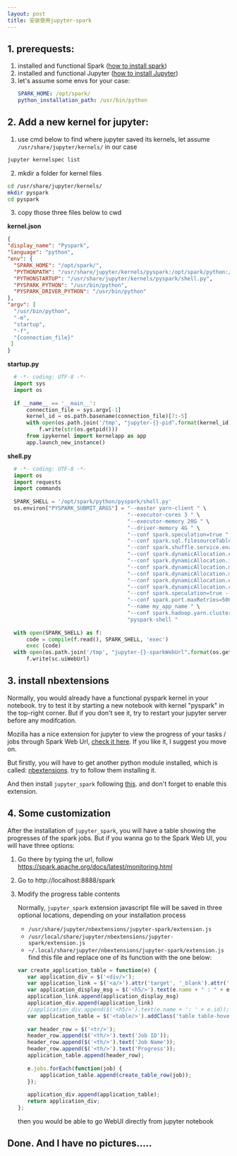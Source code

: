 ```yaml
---
layout: post
title: 安装使用jupyter-spark
---
```


## 1. prerequests:

  1. installed and functional Spark ([how to install spark](https://spark.apache.org/))
  2. installed and functional Jupyter ([how to install Jupyter](https://jupyter.readthedocs.io/en/latest/))
  3. let's assume some envs for your case:
      ```yml
      SPARK_HOME: /opt/spark/
      python_installation_path: /usr/bin/python
      ```
  
## 2. Add a new kernel for jupyter:

  1. use cmd below to find where jupyter saved its kernels, let assume `/usr/share/jupyter/kernels/` in our case
  ```sh
  jupyter kernelspec list
  ```
  2. mkdir a folder for kernel files
  ```sh
  cd /usr/share/jupyter/kernels/
  mkdir pyspark
  cd pyspark
  ```
  3. copy those three files below to cwd
  
  **kernel.json**
  ```json
  {
  "display_name": "Pyspark", 
  "language": "python",
  "env": {
    "SPARK_HOME": "/opt/spark/",
    "PYTHONPATH": "/usr/share/jupyter/kernels/pyspark:/opt/spark/python:/opt/spark/python/lib/py4j-0.10.7-src.zip",
    "PYTHONSTARTUP": "/usr/share/jupyter/kernels/pyspark/shell.py",
    "PYSPARK_PYTHON": "/usr/bin/python",
    "PYSPARK_DRIVER_PYTHON": "/usr/bin/python"
  },
  "argv": [
    "/usr/bin/python",
    "-m",
    "startup",
    "-f",
    "{connection_file}"
   ]
}
  ```
  
  **startup.py**
  ```py
    # -*- coding: UTF-8 -*-
    import sys
    import os
    
    if __name__ == '__main__':
        connection_file = sys.argv[-1]
        kernel_id = os.path.basename(connection_file)[7:-5]
        with open(os.path.join('/tmp', "jupyter-{}-pid".format(kernel_id)), 'w') as f:
            f.write(str(os.getpid()))
        from ipykernel import kernelapp as app
        app.launch_new_instance()
  ```
  
  **shell.py**
  ```py
    # -*- coding: UTF-8 -*-
    import os
    import requests
    import commands
    
    SPARK_SHELL = '/opt/spark/python/pyspark/shell.py'
    os.environ["PYSPARK_SUBMIT_ARGS"] = "--master yarn-client " \
                                        "--executor-cores 3 " \
                                        "--executor-memory 20G " \
                                        "--driver-memory 4G " \
                                        "--conf spark.speculation=true " \
                                        "--conf spark.sql.filesourceTableRelationCacheSize=0 " \
                                        "--conf spark.shuffle.service.enabled=true " \
                                        "--conf spark.dynamicAllocation.enabled=true " \
                                        "--conf spark.dynamicAllocation.initialExecutors=5 " \
                                        "--conf spark.dynamicAllocation.minExecutors=0 " \
                                        "--conf spark.dynamicAllocation.maxExecutors=600 " \
                                        "--conf spark.dynamicAllocation.executorIdleTimeout=1200 " \
                                        "--conf spark.dynamicAllocation.cachedExecutorIdleTimeout=3600 " \
                                        "--conf spark.speculation=true --conf spark.speculation.interval=10000ms " \
                                        "--conf spark.port.maxRetries=500 " \
                                        "--name my_app_name " \
                                        "--conf spark.hadoop.yarn.cluster.name=default " \
                                        "pyspark-shell "
    
    with open(SPARK_SHELL) as f:
        code = compile(f.read(), SPARK_SHELL, 'exec')
        exec (code)
    with open(os.path.join('/tmp', "jupyter-{}-sparkWebUrl".format(os.getpid())), 'w') as f:
        f.write(sc.uiWebUrl)

  ```
  
## 3. install nbextensions
  
  Normally, you would already have a functional pyspark kernel in your notebook. try to test it by starting a new notebook with kernel "pyspark" in the top-right corner. But if you don't see it, try to restart your jupyter server before any modifcation.

  Mozilla has a nice extension for jupyter to view the progress of your tasks / jobs through Spark Web Url, [check it here](https://github.com/mozilla/jupyter-spark). If you like it, I suggest you move on.
  
  But firstly, you will have to get another python module installed, which is called: [nbextensions](https://jupyter-contrib-nbextensions.readthedocs.io/en/latest/install.html). try to follow them installing it.
  
  And then install `jupyter_spark` following [this](https://github.com/mozilla/jupyter-spark). and don't forget to enable this extension.

## 4. Some customization
  
  After the installation of `jupyter_spark`, you will have a table showing the progresses of the spark jobs. But if you wanna go to the Spark Web UI, you will have three options:
  1. Go there by typing the url, follow https://spark.apache.org/docs/latest/monitoring.html
  2. Go to http://localhost:8888/spark
  3. Modify the progress table contents
  
     Normally, `jupyter_spark` extension javascript file will be saved in three optional locations, depending on your installation process
     
     - `/usr/share/jupyter/nbextensions/jupyter-spark/extension.js` 
     - `/usr/local/share/jupyter/nbextensions/jupyter-spark/extension.js`
     - `~/.local/share/jupyter/nbextensions/jupyter-spark/extension.js`
     find this file and replace one of its function with the one below:
     ```javascript
     var create_application_table = function(e) {
        var application_div = $('<div/>');
        var application_link = $('<a/>').attr('target', '_blank').attr('href', 'http://nodeserver:port/' + e.id);
        var application_display_msg = $('<h5/>').text(e.name + " : " + e.id);
        application_link.append(application_display_msg)
        application_div.append(application_link)
        //application_div.append($('<h5/>').text(e.name + ': ' + e.id));
        var application_table = $('<table/>').addClass('table table-hover');
    
        var header_row = $('<tr/>');
        header_row.append($('<th/>').text('Job ID'));
        header_row.append($('<th/>').text('Job Name'));
        header_row.append($('<th/>').text('Progress'));
        application_table.append(header_row);
    
        e.jobs.forEach(function(job) {
            application_table.append(create_table_row(job));
        });
    
        application_div.append(application_table);
        return application_div;
     };
     ```
     then you would be able to go WebUI directly from jupyter notebook
     
## Done. And I have no pictures.....
  
  
  
